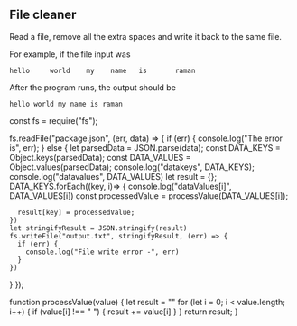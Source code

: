 ## File cleaner
Read a file, remove all the extra spaces and write it back to the same file.

For example, if the file input was
```
hello     world    my    name   is       raman
```

After the program runs, the output should be

```
hello world my name is raman
```

const fs = require("fs");

fs.readFile("package.json", (err, data) => {
  if (err) {
    console.log("The error is", err);
  } else {
    let parsedData = JSON.parse(data);
    const DATA_KEYS = Object.keys(parsedData);
    const DATA_VALUES = Object.values(parsedData);
    console.log("datakeys", DATA_KEYS);
    console.log("datavalues", DATA_VALUES)
    let result = {};
    DATA_KEYS.forEach((key, i)=> {
      console.log("dataValues[i]", DATA_VALUES[i])
      const processedValue = processValue(DATA_VALUES[i]);

      result[key] = processedValue;
    })
    let stringifyResult = JSON.stringify(result)
    fs.writeFile("output.txt", stringifyResult, (err) => {
      if (err) {
        console.log("File write error -", err)
      }
    })

  }
});

function processValue(value) {
  let result = ""
  for (let i = 0; i < value.length; i++) {
    if (value[i] !== " ") {
      result += value[i]
    }
  }
  return result;
}